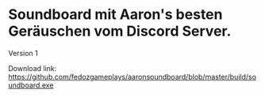 # Soundboard mit Aaron's besten Geräuschen vom Discord Server.
Version 1

Download link: https://github.com/fedozgameplays/aaronsoundboard/blob/master/build/soundboard.exe
